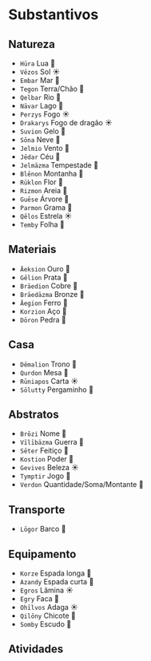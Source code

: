 # Substantivos

## Natureza

-   `Hūra` Lua 🌙
-   `Vēzos` Sol ☀️
-   `Embar` Mar 🌊
-   `Tegon` Terra/Chão 🌱
-   `Qelbar` Rio 🌊
-   `Nāvar` Lago 🌊
-   `Perzys` Fogo ☀️
-   `Drakarys` Fogo de dragão ☀️
-   `Suvion` Gelo 🌱
-   `Sōna` Neve 🌙
-   `Jelmio` Vento 🌙
-   `Jēdar` Céu 🌊
-   `Jelmāzma` Tempestade 🌙
-   `Blēnon` Montanha 🌱
-   `Rūklon` Flor 🌱
-   `Rizmon` Areia 🌱
-   `Guēse` Árvore 🌙
-   `Parmon` Grama 🌱
-   `Qēlos` Estrela ☀️
-   `Temby` Folha 🌙

## Materiais

-   `Āeksion` Ouro 🌱
-   `Gēlion` Prata 🌱
-   `Brāedion` Cobre 🌱
-   `Brāedāzma` Bronze 🌙
-   `Āegion` Ferro 🌱
-   `Korzion` Aço 🌱
-   `Dōron` Pedra 🌱

## Casa

-   `Dēmalion` Trono 🌱
-   `Qurdon` Mesa 🌱
-   `Rūniapos` Carta ☀️
-   `Sōlutty` Pergaminho 🌙

## Abstratos

-   `Brōzi` Nome 🌙
-   `Vīlībāzma` Guerra 🌙
-   `Sēter` Feitiço 🌊
-   `Kostion` Poder 🌱
-   `Gevives` Beleza ☀️
-   `Tymptir` Jogo 🌊
-   `Verdon` Quantidade/Soma/Montante 🌱

## Transporte

-   `Lōgor` Barco 🌊

## Equipamento

-   `Korze` Espada longa 🌙
-   `Azandy` Espada curta 🌙
-   `Egros` Lâmina ☀️
-   `Egry` Faca 🌙
-   `Ohīlvos` Adaga ☀️
-   `Qilōny` Chicote 🌙
-   `Somby` Escudo 🌙

## Atividades

